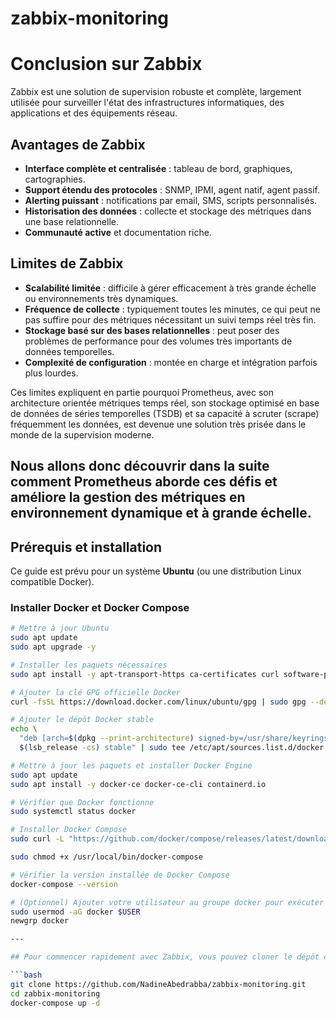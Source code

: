 # zabbix-monitoring
# Conclusion sur Zabbix

Zabbix est une solution de supervision robuste et complète, largement utilisée pour surveiller l'état des infrastructures informatiques, des applications et des équipements réseau.  

## Avantages de Zabbix  
- **Interface complète et centralisée** : tableau de bord, graphiques, cartographies.  
- **Support étendu des protocoles** : SNMP, IPMI, agent natif, agent passif.  
- **Alerting puissant** : notifications par email, SMS, scripts personnalisés.  
- **Historisation des données** : collecte et stockage des métriques dans une base relationnelle.  
- **Communauté active** et documentation riche.  

## Limites de Zabbix  
- **Scalabilité limitée** : difficile à gérer efficacement à très grande échelle ou environnements très dynamiques.  
- **Fréquence de collecte** : typiquement toutes les minutes, ce qui peut ne pas suffire pour des métriques nécessitant un suivi temps réel très fin.  
- **Stockage basé sur des bases relationnelles** : peut poser des problèmes de performance pour des volumes très importants de données temporelles.  
- **Complexité de configuration** : montée en charge et intégration parfois plus lourdes.  

Ces limites expliquent en partie pourquoi Prometheus, avec son architecture orientée métriques temps réel, son stockage optimisé en base de données de séries temporelles (TSDB) et sa capacité à scruter (scrape) fréquemment les données, est devenue une solution très prisée dans le monde de la supervision moderne.  

Nous allons donc découvrir dans la suite comment Prometheus aborde ces défis et améliore la gestion des métriques en environnement dynamique et à grande échelle.
---

## Prérequis et installation

Ce guide est prévu pour un système **Ubuntu** (ou une distribution Linux compatible Docker).

### Installer Docker et Docker Compose

```bash
# Mettre à jour Ubuntu
sudo apt update
sudo apt upgrade -y

# Installer les paquets nécessaires
sudo apt install -y apt-transport-https ca-certificates curl software-properties-common

# Ajouter la clé GPG officielle Docker
curl -fsSL https://download.docker.com/linux/ubuntu/gpg | sudo gpg --dearmor -o /usr/share/keyrings/docker-archive-keyring.gpg

# Ajouter le dépôt Docker stable
echo \
  "deb [arch=$(dpkg --print-architecture) signed-by=/usr/share/keyrings/docker-archive-keyring.gpg] https://download.docker.com/linux/ubuntu \
  $(lsb_release -cs) stable" | sudo tee /etc/apt/sources.list.d/docker.list > /dev/null

# Mettre à jour les paquets et installer Docker Engine
sudo apt update
sudo apt install -y docker-ce docker-ce-cli containerd.io

# Vérifier que Docker fonctionne
sudo systemctl status docker

# Installer Docker Compose
sudo curl -L "https://github.com/docker/compose/releases/latest/download/docker-compose-$(uname -s)-$(uname -m)" -o /usr/local/bin/docker-compose

sudo chmod +x /usr/local/bin/docker-compose

# Vérifier la version installée de Docker Compose
docker-compose --version

# (Optionnel) Ajouter votre utilisateur au groupe docker pour exécuter docker sans sudo
sudo usermod -aG docker $USER
newgrp docker

---

## Pour commencer rapidement avec Zabbix, vous pouvez cloner le dépôt contenant un fichier `docker-compose.yml` prêt à l'emploi et lancer l’ensemble des services avec la commande suivante :

```bash
git clone https://github.com/NadineAbedrabba/zabbix-monitoring.git
cd zabbix-monitoring
docker-compose up -d
